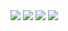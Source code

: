 <img src="https://github.com/bernardosmm/LuckGame/commit/5b61189ed63ada04cab995354641e98e0cf5d882">
<img src="https://github.com/bernardosmm/LuckGame/commit/5b61189ed63ada04cab995354641e98e0cf5d882">
<img src="https://github.com/bernardosmm/LuckGame/commit/5b61189ed63ada04cab995354641e98e0cf5d882">
<img src="https://github.com/bernardosmm/LuckGame/commit/5b61189ed63ada04cab995354641e98e0cf5d882">
